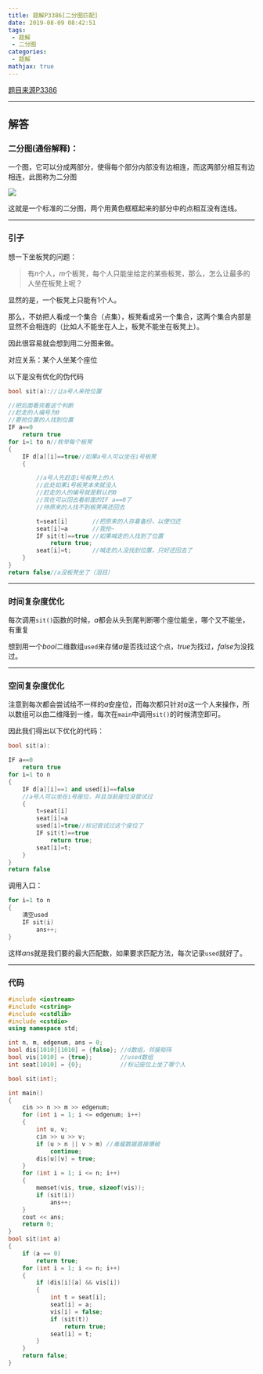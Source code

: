 ```yaml
---
title: 题解P3386[二分图匹配]
date: 2019-08-09 08:42:51
tags:
 - 题解
 - 二分图
categories:
 - 题解
mathjax: true
---
```


<a href="https://www.luogu.com.cn/problemnew/show/P3386" class="LinkCard">题目来源P3386</a>

<!-- more -->

---
## 解答

### 二分图(通俗解释)：

一个图，它可以分成两部分，使得每个部分内部没有边相连，而这两部分相互有边相连，此图称为二分图

![](/img/solution-p3386-pic1.png)

这就是一个标准的二分图，两个用黄色框框起来的部分中的点相互没有连线。

---
### 引子

想一下坐板凳的问题：

>有$n$个人，$m$个板凳，每个人只能坐给定的某些板凳，那么，怎么让最多的人坐在板凳上呢？

显然的是，一个板凳上只能有$1$个人。

那么，不妨把人看成一个集合（点集），板凳看成另一个集合，这两个集合内部是显然不会相连的（比如人不能坐在人上，板凳不能坐在板凳上）。

因此很容易就会想到用二分图来做。

对应关系：某个人坐某个座位 

以下是没有优化的伪代码

```cpp
bool sit(a)://让a号人来抢位置

//把后面看完看这个判断
//赶走的人编号为0
//要抢位置的人找到位置
IF a==0
    return true
for i=1 to n//枚举每个板凳
{
    IF d[a][i]==true//如果a号人可以坐在i号板凳
    {

        //a号人先赶走i号板凳上的人
        //此处如果i号板凳本来就没人
        //赶走的人的编号就是默认的0
        //现在可以回去看前面的IF a==0了
        //待原来的人找不到板凳再还回去

        t=seat[i]       //把原来的人存着备份，以便归还
        seat[i]=a       //我抢~
        IF sit(t)==true //如果喊走的人找到了位置
            return true;
        seat[i]=t;      //喊走的人没找到位置，只好还回去了
    }
}
return false//a没板凳坐了（泪目）
```

---
### 时间复杂度优化

每次调用`sit()`函数的时候，$a$都会从头到尾判断哪个座位能坐，哪个又不能坐，有重复

想到用一个$bool$二维数组`used`来存储$a$是否找过这个点，$true$为找过，$false$为没找过。

---
### 空间复杂度优化

注意到每次都会尝试给不一样的$a$安座位，而每次都只针对$a$这一个人来操作，所以数组可以由二维降到一维，每次在`main`中调用`sit()`的时候清空即可。

因此我们得出以下优化的代码：

```cpp
bool sit(a):

IF a==0
    return true
for i=1 to n
{
    IF d[a][i]==1 and used[i]==false
    //a号人可以坐在i号座位，并且当前座位没尝试过
    {
        t=seat[i]
        seat[i]=a
        used[i]=true//标记尝试过这个座位了
        IF sit(t)==true
            return true;
        seat[i]=t;
    }
}
return false
```

调用入口：

```cpp
for i=1 to n
{
    清空used
    IF sit(i)
        ans++;
}
```

这样$ans$就是我们要的最大匹配数，如果要求匹配方法，每次记录`used`就好了。

---
### 代码

```cpp
#include <iostream>
#include <cstring>
#include <cstdlib>
#include <cstdio>
using namespace std;

int n, m, edgenum, ans = 0;
bool dis[1010][1010] = {false}; //d数组，邻接矩阵
bool vis[1010] = {true};        //used数组
int seat[1010] = {0};           //标记座位上坐了哪个人

bool sit(int);

int main()
{
    cin >> n >> m >> edgenum;
    for (int i = 1; i <= edgenum; i++)
    {
        int u, v;
        cin >> u >> v;
        if (u > n || v > m) //毒瘤数据直接爆破
            continue;
        dis[u][v] = true;
    }
    for (int i = 1; i <= n; i++)
    {
        memset(vis, true, sizeof(vis));
        if (sit(i))
            ans++;
    }
    cout << ans;
    return 0;
}
bool sit(int a)
{
    if (a == 0)
        return true;
    for (int i = 1; i <= n; i++)
    {
        if (dis[i][a] && vis[i])
        {
            int t = seat[i];
            seat[i] = a;
            vis[i] = false;
            if (sit(t))
                return true;
            seat[i] = t;
        }
    }
    return false;
}
```